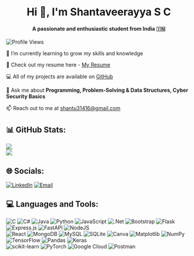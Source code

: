 <div align="center">
  
  # **Hi 👋, I'm Shantaveerayya S C**
  
  #### **<p>A passionate and enthusiastic student from India 🇮🇳</p>**
  
</div>

![Profile Views](https://komarev.com/ghpvc/?username=shantaveer21&color=blue)


🌱 I’m currently learning to grow my skills and knowledge  

📑 Check out my resume here - [My Resume](https://drive.google.com/file/d/15kPDM38rFzT_RX2VIxOlnObAjl50cb8o/view?usp=sharing)  

💻 All of my projects are available on [GitHub](https://github.com/shantaveer21)  

💬 Ask me about **Programming, Problem-Solving & Data Structures, Cyber Security Basics**  

📫 Reach out to me at [shantu31416@gmail.com](mailto:shantu31416@gmail.com)  

## 📊 **GitHub Stats:**
![](https://github-readme-stats.vercel.app/api?username=shantaveer21&theme=catppuccin_latte&hide_border=false&include_all_commits=false&count_private=true)  
![](https://github-readme-streak-stats.herokuapp.com/?user=shantaveer21&theme=catppuccin_latte&hide_border=false)  

## 🌐 **Socials:**  
[![LinkedIn](https://img.shields.io/badge/LinkedIn-%230077B5.svg?logo=linkedin&logoColor=white)](https://linkedin.com/in/shantaveerayya-c-19a572286)  [![Email](https://img.shields.io/badge/Email-D14836?logo=gmail&logoColor=white)](mailto:shantu31416@gmail.com)  

## 💻 **Languages and Tools:**
![C](https://img.shields.io/badge/c-%2300599C.svg?style=flat&logo=c&logoColor=white)  ![C#](https://img.shields.io/badge/c%23-%23239120.svg?style=flat&logo=csharp&logoColor=white)  ![Java](https://img.shields.io/badge/java-%23ED8B00.svg?style=flat&logo=openjdk&logoColor=white)  ![Python](https://img.shields.io/badge/python-3670A0?style=flat&logo=python&logoColor=ffdd54)  ![JavaScript](https://img.shields.io/badge/javascript-%23323330.svg?style=flat&logo=javascript&logoColor=%23F7DF1E)  ![.Net](https://img.shields.io/badge/.NET-5C2D91?style=flat&logo=.net&logoColor=white)  ![Bootstrap](https://img.shields.io/badge/bootstrap-%238511FA.svg?style=flat&logo=bootstrap&logoColor=white)  ![Flask](https://img.shields.io/badge/flask-%23000.svg?style=flat&logo=flask&logoColor=white)  ![Express.js](https://img.shields.io/badge/express.js-%23404d59.svg?style=flat&logo=express&logoColor=%2361DAFB)  ![FastAPI](https://img.shields.io/badge/FastAPI-005571?style=flat&logo=fastapi)  ![NodeJS](https://img.shields.io/badge/node.js-6DA55F?style=flat&logo=node.js&logoColor=white)  
![React](https://img.shields.io/badge/react-%2320232a.svg?style=flat&logo=react&logoColor=%2361DAFB)  ![MongoDB](https://img.shields.io/badge/MongoDB-%234ea94b.svg?style=flat&logo=mongodb&logoColor=white)  ![MySQL](https://img.shields.io/badge/mysql-4479A1.svg?style=flat&logo=mysql&logoColor=white)  ![SQLite](https://img.shields.io/badge/sqlite-%2307405e.svg?style=flat&logo=sqlite&logoColor=white)  ![Canva](https://img.shields.io/badge/Canva-%2300C4CC.svg?style=flat&logo=Canva&logoColor=white)  ![Matplotlib](https://img.shields.io/badge/Matplotlib-%23ffffff.svg?style=flat&logo=Matplotlib&logoColor=black)  ![NumPy](https://img.shields.io/badge/numpy-%23013243.svg?style=flat&logo=numpy&logoColor=white)  ![TensorFlow](https://img.shields.io/badge/TensorFlow-%23FF6F00.svg?style=flat&logo=TensorFlow&logoColor=white)  ![Pandas](https://img.shields.io/badge/pandas-%23150458.svg?style=flat&logo=pandas&logoColor=white)  ![Keras](https://img.shields.io/badge/Keras-%23D00000.svg?style=flat&logo=Keras&logoColor=white)  
![scikit-learn](https://img.shields.io/badge/scikit--learn-%23F7931E.svg?style=flat&logo=scikit-learn&logoColor=white)  ![PyTorch](https://img.shields.io/badge/PyTorch-%23EE4C2C.svg?style=flat&logo=PyTorch&logoColor=white)  ![Google Cloud](https://img.shields.io/badge/GoogleCloud-%234285F4.svg?style=flat&logo=google-cloud&logoColor=white)  ![Postman](https://img.shields.io/badge/Postman-FF6C37?style=flat&logo=postman&logoColor=white)  



